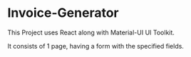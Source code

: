 # Invoice-Generator

This Project uses React along with Material-UI UI Toolkit.

It consists of 1 page, having a form with the specified fields.
